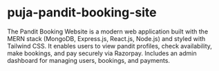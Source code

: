 # puja-pandit-booking-site
The Pandit Booking Website is a modern web application built with the MERN stack (MongoDB, Express.js, React.js, Node.js) and styled with Tailwind CSS. It enables users to view pandit profiles, check availability, make bookings, and pay securely via Razorpay. Includes an admin dashboard for managing users, bookings, and payments. 
